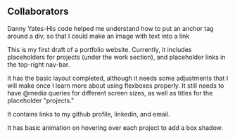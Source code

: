 ## Collaborators 
Danny Yates-His code helped me understand how to put an anchor tag around a div, so that I could make an image with text into a link

This is my first draft of a portfolio website. Currently, it includes placeholders for projects (under the work section), and placeholder links in the top-right nav-bar.

It has the basic layout completed, although it needs some adjustments that I will make once I learn more about using flexboxes properly. It still needs to have @media queries for different screen sizes, as well as titles for the placeholder "projects."

It contains links to my github profile, linkedin, and email.

It has basic animation on hovering over each project to add a box shadow.